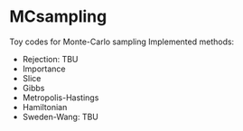 # MCsampling
Toy codes for Monte-Carlo sampling 
Implemented methods:
- Rejection: TBU
- Importance
- Slice
- Gibbs
- Metropolis-Hastings
- Hamiltonian
- Sweden-Wang: TBU

